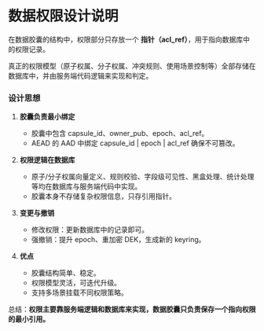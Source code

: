 

# 数据权限设计说明

在数据胶囊的结构中，权限部分只存放一个 **指针（acl_ref）**，用于指向数据库中的权限记录。

真正的权限模型（原子权属、分子权属、冲突规则、使用场景控制等）全部存储在数据库中，并由服务端代码逻辑来实现和判定。

### 设计思想
1. **胶囊负责最小绑定**  
   - 胶囊中包含 capsule_id、owner_pub、epoch、acl_ref。  
   - AEAD 的 AAD 中绑定 capsule_id | epoch | acl_ref 确保不可篡改。  

2. **权限逻辑在数据库**  
   - 原子/分子权属向量定义、规则校验、字段级可见性、黑盒处理、统计处理等均在数据库与服务端代码中实现。  
   - 胶囊本身不存储复杂权限信息，只存引用指针。  

3. **变更与撤销**  
   - 修改权限：更新数据库中的记录即可。  
   - 强撤销：提升 epoch、重加密 DEK，生成新的 keyring。  

4. **优点**  
   - 胶囊结构简单、稳定。  
   - 权限模型灵活，可迭代升级。  
   - 支持多场景挂载不同权限策略。

总结：**权限主要靠服务端逻辑和数据库来实现，数据胶囊只负责保存一个指向权限的最小引用。**